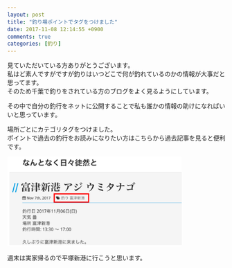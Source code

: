 ```yaml
---
layout: post
title: "釣り場ポイントでタグをつけました"
date: 2017-11-08 12:14:55 +0900
comments: true
categories: [釣り]
---
```


見ていただいている方ありがとうございます。  
私はど素人ですがですが釣りはいつどこで何が釣れているのかの情報が大事だと思ってます。  
そのため千葉で釣りをされている方のブログをよく見るようにしています。  
  
その中で自分の釣行をネットに公開することで私も誰かの情報の助けになればいいと思っています。  
  
<!-- more -->  
  
<script async src="//pagead2.googlesyndication.com/pagead/js/adsbygoogle.js"></script>  
<ins class="adsbygoogle"  
     style="display:block; text-align:center;"  
     data-ad-layout="in-article"  
     data-ad-format="fluid"  
     data-ad-client="ca-pub-7039502723411845"  
     data-ad-slot="8206045005"></ins>  
<script>  
     (adsbygoogle = window.adsbygoogle || []).push({});  
</script>  
  
場所ごとにカテゴリタグをつけました。  
ポイントで過去の釣行をお読みになりたい方はこちらから過去記事を見ると便利です。  
  
<a href="/images/blog/20171108/tag.png" data-lightbox="tag" data-title=""/>    
  <img src="/images/blog/20171108/tag.png" style="width: 80%;">    
</a>    
  
週末は実家帰るので平塚新港に行こうと思います。  
